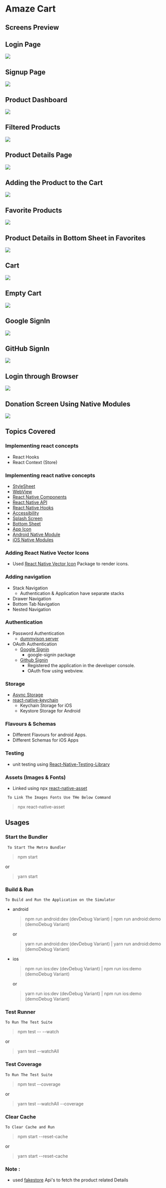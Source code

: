 # Amaze Cart

## Screens Preview

## Login Page

![](./ReadMeImages/login.png)

## Signup Page

![](./ReadMeImages/signup.png)

## Product Dashboard

![](./ReadMeImages/productdashboard.png)

## Filtered Products

![](./ReadMeImages/filterproducts.png)

## Product Details Page

![](./ReadMeImages/productdetails.png)

## Adding the Product to the Cart

![](./ReadMeImages/addproducttoCart.png)

## Favorite Products

![](./ReadMeImages/Favorites.png)

## Product Details in Bottom Sheet in Favorites

![](./ReadMeImages/FavDetails.png)

## Cart

![](./ReadMeImages/Carts.png)

## Empty Cart

![](./ReadMeImages/EmptyCart.png)

## Google SignIn

![](ReadMeImages/googlesignin.png)

## GitHub SignIn

![](ReadMeImages/githubsignin.png)

## Login through Browser

![](ReadMeImages/ecommercewebview.png)

## Donation Screen Using Native Modules

![](ReadMeImages/donation.png)


## Topics Covered

### Implementing react concepts

- React Hooks
- React Context (Store)

### Implementing react native concepts

- [StyleSheet](https://reactnative.dev/docs/stylesheet)
- [WebView](https://github.com/react-native-webview/react-native-webview)
- [React Native Components](https://reactnative.dev/docs/components-and-apis)
- [React Native API](https://reactnative.dev/docs/components-and-apis)
- [React Native Hooks](https://reactnavigation.org/docs/use-navigation/)
- [Accessibility](https://reactnative.dev/docs/0.66/accessibility)
- [Splash Screen](https://medium.com/@rfontes/splash-screens-on-react-native-without-libs-b487d08264ee)
- [Bottom Sheet](https://gorhom.github.io/react-native-bottom-sheet/)
- [App Icon](https://medium.com/@ansonmathew/app-icon-in-react-native-ios-and-android-6165757e3fdb)
- [Android Native Module](https://reactnative.dev/docs/native-modules-android)
- [iOS Native Modules](https://reactnative.dev/docs/native-modules-ios)

### Adding React Native Vector Icons

- Used [React Native Vector Icon](https://www.npmjs.com/package/react-native-vector-icons) Package to render icons.

### Adding navigation

- Stack Navigation
  - Authentication & Application have separate stacks
- Drawer Navigation
- Bottom Tab Navigation
- Nested Navigation

### Authentication

- Password Authentication
  - [dummyjson server](https://dummyjson.com/docs/auth)
- OAuth Authentication
  - [Google Signin](https://ibjects.medium.com/google-signin-tutorial-for-react-native-81a57fb67b18)
    - google-signin package
  - [Github Signin](https://github.com/settings/apps)
    - Registered the application in the developer console.
    - OAuth flow using webview.

### Storage

- [Async Storage](https://www.npmjs.com/package/@react-native-async-storage/async-storage)
- [react-native-keychain](https://www.npmjs.com/package/react-native-keychain)
  - Keychain Storage for iOS
  - Keystore Storage for Android

### Flavours & Schemas 

- Different Flavours for android Apps.
- Different Schemas for iOS Apps 

### Testing

- unit testing using [React-Native-Testing-Library](https://callstack.github.io/react-native-testing-library/docs/getting-started)

### Assets (Images & Fonts)

- Linked using npx [react-native-asset](https://www.npmjs.com/package/react-native-asset)

` To Link The Images Fonts Use THe Below Command`

> npx react-native-asset

## Usages

### Start the Bundler

` To Start The Metro Bundler`

> npm start

or

> yarn start

### Build & Run

`To Build and Run the Application on the Simulator`

- android

  > npm run android:dev (devDebug Variant) | npm run android:demo (demoDebug Variant)

  or

  > yarn run android:dev (devDebug Variant) | yarn run android:demo (demoDebug Variant)

- ios

  > npm run ios:dev (devDebug Variant) | npm run ios:demo (demoDebug Variant)

  or

  > yarn run ios:dev (devDebug Variant) | npm run ios:demo (demoDebug Variant)


### Test Runner

`To Run The Test Suite`

> npm test -- --watch

or

> yarn test --watchAll

### Test Coverage

`To Run The Test Suite`

> npm test --coverage

or

> yarn test --watchAll --coverage

### Clear Cache

`To Clear Cache and Run`

> npm start --reset-cache

or

> yarn start --reset-cache

### Note :

- used [fakestore](https://fakestoreapi.com/) Api's to fetch the product related Details
